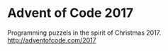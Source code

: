 # Advent of Code 2017
Programming puzzels in the spirit of Christmas 2017. http://adventofcode.com/2017

